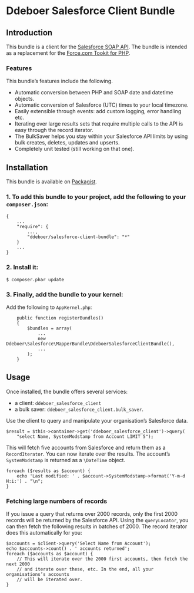 Ddeboer Salesforce Client Bundle
================================

Introduction
------------

This bundle is a client for the [Salesforce SOAP API](http://www.salesforce.com/us/developer/docs/api/index.htm).
The bundle is intended as a replacement for the [Force.com Tookit for PHP](http://wiki.developerforce.com/page/Force.com_Toolkit_for_PHP).

### Features

This bundle’s features include the following.

* Automatic conversion between PHP and SOAP date and datetime objects.
* Automatic conversion of Salesforce (UTC) times to your local timezone.
* Easily extensible through events: add custom logging, error handling etc.
* Iterating over large results sets that require multiple calls to the API
  is easy through the record iterator.
* The BulkSaver helps you stay within your Salesforce API limits by using bulk
  creates, deletes, updates and upserts.
* Completely unit tested (still working on that one).

Installation
------------

This bundle is available on [Packagist](http://packagist.org/packages/ddeboer/salesforce-client-bundle).

### 1. To add this bundle to your project, add the following to your `composer.json`:

```
{
    ...
    "require": {
        ...,
        "ddeboer/salesforce-client-bundle": "*"
    }
    ...
}
```

### 2. Install it:

```
$ composer.phar update
```

### 3. Finally, add the bundle to your kernel:

Add the following to `AppKernel.php`:
```
    public function registerBundles()
    {
        $bundles = array(
            ...
            new Ddeboer\Salesforce\MapperBundle\DdeboerSalesforceClientBundle(),
            ...
        );
    }
```

Usage
-----

Once installed, the bundle offers several services:

* a client: `ddeboer_salesforce_client`
* a bulk saver: `ddeboer_salesforce_client.bulk_saver`.

Use the client to query and manipulate your organisation’s Salesforce data.

```
$result = $this->container->get('ddeboer_salesforce_client')->query(
    "select Name, SystemModstamp from Account LIMIT 5");
```

This will fetch five accounts from Salesforce and return them as a
`RecordIterator`. You can now iterate over the results. The account’s
`SystemModstamp` is returned as a `\DateTime` object.

```
foreach ($results as $account) {
    echo 'Last modified: ' . $account->SystemModstamp->format('Y-m-d H:i:') . "\n";
}
```

### Fetching large numbers of records

If you issue a query that returns over 2000 records, only the first 2000 records
will be returned by the Salesforce API. Using the `queryLocator`, you can then
fetch the following results in batches of 2000. The record iterator does this
automatically for you:

```
$accounts = $client->query('Select Name from Account');
echo $accounts->count() . ' accounts returned';
foreach ($accounts as $account) {
    // This will iterate over the 2000 first accounts, then fetch the next 2000
    // and iterate over these, etc. In the end, all your organisations’s accounts
    // will be iterated over.
}
```